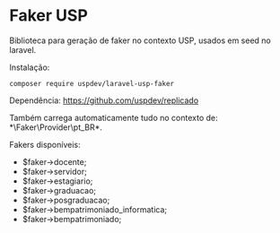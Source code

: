 # Faker USP

Biblioteca para geração de faker no contexto USP, usados
em seed no laravel.

Instalação:

    composer require uspdev/laravel-usp-faker

Dependência: https://github.com/uspdev/replicado

Também carrega automaticamente tudo no contexto de:
*\Faker\Provider\pt_BR\*.

Fakers disponíveis:

- $faker->docente;
- $faker->servidor;
- $faker->estagiario;
- $faker->graduacao;
- $faker->posgraduacao;
- $faker->bempatrimoniado_informatica;
- $faker->bempatrimoniado;
